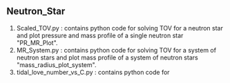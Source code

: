 ## Neutron_Star
1. Scaled_TOV.py : contains python code for solving TOV for a neutron star and plot pressure and mass profile of a single neutron star "PR_MR_Plot".
2. MR_System.py : contains python code for solving TOV for a system of neutron stars and plot mass profile of a system of neutron stars "mass_radius_plot_system".
3. tidal_love_number_vs_C.py : contains python code for 
